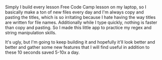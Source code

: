Simply I build every lesson Free Code Camp lesson on my laptop, so I basically make a ton of new files every day and I'm always copy and pasting the titles, which is so irritating because I hate having the way titles are written for file names. Additionally while I type quickly, nothing is faster than copy and pasting. So I made this little app to practice my regex and string manipulation skills.

It's ugly, but I'm going to keep building it and hopefully it'll look better and better and gather some new features that I will find useful in addition to these 10 seconds saved 5-10x a day.